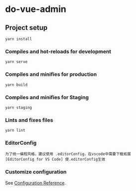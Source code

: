 # do-vue-admin

## Project setup

```
yarn install
```

### Compiles and hot-reloads for development

```
yarn serve
```

### Compiles and minifies for production

```
yarn build
```

### Compiles and minifies for Staging

```
yarn staging
```

### Lints and fixes files

```
yarn lint
```

### EditorConfig

```
为了统一编程风格，建议使用 .editorConfig，在vscode中需要下载拓展 [EditorConfig for VS Code] 使.editorConfig生效
```

### Customize configuration

See [Configuration Reference](https://cli.vuejs.org/config/).
